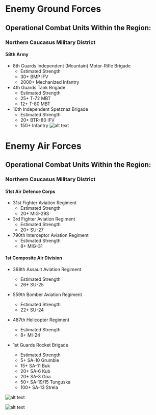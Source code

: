 # Enemy Ground Forces

## Operational Combat Units Within the Region:
### Northern Caucasus Military District
#### 58th Army
- 8th Guards Independent (Mountain) Motor-Rifle Brigade
  * Estimated Strength
  * 30+ BMP IFV
  *  2000+ Mechanized Infantry
- 4th Guards Tank Brigade
  * Estimated Strength
  * 25+ T-72 MBT
  * 12+ T-80 MBT
- 10th Independent Spetznaz Brigade
  * Estimated Strength
  * 20+ BTR-80 IFV
  * 150+ Infantry
![alt text](https://github.com/Virtual-Carrier-Strike-Group-Three/Operation-Citadel-Curtain/blob/master/Images/Georgia%20Enemy%20SOM.PNG "Enemy Ground Forces")

# Enemy Air Forces

## Operational Combat Units Within the Region:
### Northern Caucasus Military District
#### 51st Air Defence Corps
- 31st Fighter Aviation Regiment
  * Estimated Strength
  * 20+ MIG-29S
- 3rd Fighter Aviation Regiment
  * Estimated Strength
  * 20+ SU-27
- 790th Interceptor Aviation Regiment
  * Estimated Strength
  * 8+ MIG-31

#### 1st Composite Air Division
- 368th Assault Aviation Regiment
  * Estimated Strength
  * 26+ SU-25
- 559th Bomber Aviation Regiment
  * Estimated Strength
  * 22+ SU-24
  
- 487th Helicopter Regiment
  * Estimated Strength
  * 8+ MI-24
- 1st Guards Rocket Brigade
  * Estimated Strength
  * 5+ SA-10 Grumble
  * 15+ SA-11 Buk
  * 20+ SA-6 Kub
  * 20+ SA-3 Goa
  * 50+ SA-19/15 Tunguska
  * 100+ SA-13 Strela

![alt text](https://github.com/Virtual-Carrier-Strike-Group-Three/Operation-Citadel-Curtain/blob/master/Images/Georgia%20Enemy%20AF1.PNG "Enemy Air Forces")

![alt text](https://github.com/Virtual-Carrier-Strike-Group-Three/Operation-Citadel-Curtain/blob/master/Images/Georgia%20Enemy%20AF2.PNG "Enemy Air Forces")
